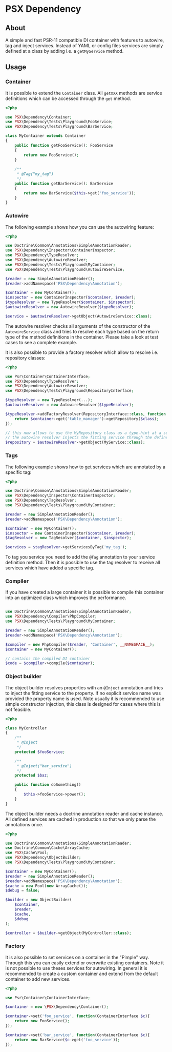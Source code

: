 PSX Dependency
===

## About

A simple and fast PSR-11 compatible DI container with features to autowire, tag
and inject services. Instead of YAML or config files services are simply defined
at a class by adding i.e. a `getMyService` method.

## Usage

### Container

It is possible to extend the `Container` class. All `getXXX` methods are service 
definitions which can be accessed through the `get` method.

```php
<?php

use PSX\Dependency\Container;
use PSX\Dependency\Tests\Playground\FooService;
use PSX\Dependency\Tests\Playground\BarService;

class MyContainer extends Container
{
    public function getFooService(): FooService
    {
        return new FooService();
    }
    
    /**
     * @Tag("my_tag")
     */
    public function getBarService(): BarService
    {
        return new BarService($this->get('foo_service'));
    }
} 

```

### Autowire

The following example shows how you can use the autowiring feature:

```php
<?php

use Doctrine\Common\Annotations\SimpleAnnotationReader;
use PSX\Dependency\Inspector\ContainerInspector;
use PSX\Dependency\TypeResolver;
use PSX\Dependency\AutowireResolver;
use PSX\Dependency\Tests\Playground\MyContainer;
use PSX\Dependency\Tests\Playground\AutowireService;

$reader = new SimpleAnnotationReader();
$reader->addNamespace('PSX\Dependency\Annotation');

$container = new MyContainer();
$inspector = new ContainerInspector($container, $reader);
$typeResolver = new TypeResolver($container, $inspector);
$autowireResolver = new AutowireResolver($typeResolver);

$service = $autowireResolver->getObject(AutowireService::class);
```

The autowire resolver checks all arguments of the constructor of the `AutowireService`
class and tries to resolve each type based on the return type of the method
definitions in the container. Please take a look at test cases to see a complete
example.

It is also possible to provide a factory resolver which allow to resolve i.e.
repository classes:

```php
<?php

use Psr\Container\ContainerInterface;
use PSX\Dependency\TypeResolver;
use PSX\Dependency\AutowireResolver;
use PSX\Dependency\Tests\Playground\RepositoryInterface;

$typeResolver = new TypeResolver(...);
$autowireResolver = new AutowireResolver($typeResolver);

$typeResolver->addFactoryResolver(RepositoryInterface::class, function (string $class, ContainerInterface $container): RepositoryInterface {
    return $container->get('table_manager')->getRepository($class);
});

// this now allows to use the MyRepository class as a type-hint at a service and
// the autowire resolver injects the fitting service through the defined resolver
$repository = $autowireResolver->getObject(MyService::class);

```

### Tags

The following example shows how to get services which are annotated by a
specific tag:

```php
<?php

use Doctrine\Common\Annotations\SimpleAnnotationReader;
use PSX\Dependency\Inspector\ContainerInspector;
use PSX\Dependency\TagResolver;
use PSX\Dependency\Tests\Playground\MyContainer;

$reader = new SimpleAnnotationReader();
$reader->addNamespace('PSX\Dependency\Annotation');

$container = new MyContainer();
$inspector = new ContainerInspector($container, $reader);
$tagResolver = new TagResolver($container, $inspector);

$services = $tagResolver->getServicesByTag('my_tag');
```

To tag you service you need to add the `@Tag` annotation to your service
definition method. Then it is possible to use the tag resolver to receive all
services which have added a specific tag.

### Compiler

If you have created a large container it is possible to compile this container
into an optimized class which improves the performance. 

```php

use Doctrine\Common\Annotations\SimpleAnnotationReader;
use PSX\Dependency\Compiler\PhpCompiler;
use PSX\Dependency\Tests\Playground\MyContainer;

$reader = new SimpleAnnotationReader();
$reader->addNamespace('PSX\Dependency\Annotation');

$compiler = new PhpCompiler($reader, 'Container', __NAMESPACE__);
$container = new MyContainer();

// contains the compiled DI container
$code = $compiler->compile($container);

```

### Object builder

The object builder resolves properties with an `@Inject` annotation and tries
to inject the fitting service to the property. If no explicit service name was 
provided the property name is used. Note usually it is recommended to use simple
constructor injection, this class is designed for cases where this is not 
feasible.

```php
<?php

class MyController
{
    /**
     * @Inject 
     */
    protected $fooService;

    /**
     * @Inject("bar_service")
     */
    protected $baz;

    public function doSomething()
    {
        $this->fooService->power();
    }
}

```

The object builder needs a doctrine annotation reader and cache instance. All
defined services are cached in production so that we only parse the annotations
once.

```php
<?php

use Doctrine\Common\Annotations\SimpleAnnotationReader;
use Doctrine\Common\Cache\ArrayCache;
use PSX\Cache\Pool;
use PSX\Dependency\ObjectBuilder;
use PSX\Dependency\Tests\Playground\MyContainer;

$container = new MyContainer();
$reader = new SimpleAnnotationReader();
$reader->addNamespace('PSX\Dependency\Annotation');
$cache = new Pool(new ArrayCache());
$debug = false;

$builder = new ObjectBuilder(
    $container,
    $reader,
    $cache,
    $debug
);

$controller = $builder->getObject(MyController::class);

```

### Factory

It is also possible to set services on a container in the "Pimple" way. Through
this you can easily extend or overwrite existing containers. Note it is not
possible to use theses services for autowiring. In general it is recommended
to create a custom container and extend from the default container to add new
services.

```php
<?php

use Psr\Container\ContainerInterface;

$container = new \PSX\Dependency\Container();

$container->set('foo_service', function(ContainerInterface $c){
    return new FooService();
});

$container->set('bar_service', function(ContainerInterface $c){
    return new BarService($c->get('foo_service'));
});

```


